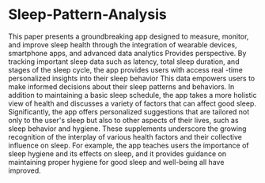 # Sleep-Pattern-Analysis



This paper presents a groundbreaking app designed to measure, monitor, and improve sleep health through the integration of wearable devices, smartphone apps, and advanced data analytics Provides perspective. By tracking important sleep data such as latency, total sleep duration, and stages of the sleep cycle, the app provides users with access real -time personalized insights into their sleep behavior This data empowers users to make informed decisions about their sleep patterns and behaviors. In addition to maintaining a basic sleep schedule, the app takes a more holistic view of health and discusses a variety of factors that can affect good sleep. Significantly, the app offers personalized suggestions that are tailored not only to the user's sleep but also to other aspects of their lives, such as sleep behavior and hygiene. These supplements underscore the growing recognition of the interplay of various health factors and their collective influence on sleep. For example, the app teaches users the importance of sleep hygiene and its effects on sleep, and it provides guidance on maintaining proper hygiene for good sleep and well-being all have improved.
 
